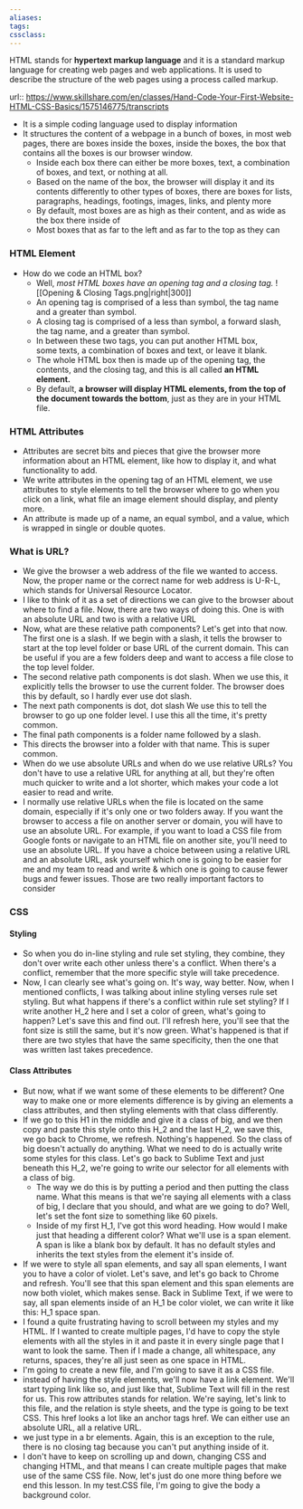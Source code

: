 ```yaml
---
aliases:
tags:
cssclass: 
---
```


HTML stands for **hypertext markup language** and it is a standard markup language for creating web pages and web applications.
It is used to describe the structure of the web pages using a process called markup. 

url:: https://www.skillshare.com/en/classes/Hand-Code-Your-First-Website-HTML-CSS-Basics/1575146775/transcripts

- It is a simple coding language used to display information
- It structures the content of a webpage in a bunch of boxes, in most web pages, there are boxes inside the boxes, inside the boxes, the box that contains all the boxes is our browser window.
	- Inside each box there can either be more boxes, text, a combination of boxes, and text, or nothing at all.
	- Based on the name of the box, the browser will display it and its contents differently to other types of boxes, there are boxes for lists, paragraphs, headings, footings, images, links, and plenty more
	-  By default, most boxes are as high as their content, and as wide as the box there inside of
	- Most boxes that as far to the left and as far to the top as they can

### HTML Element
- How do we code an HTML box? 
	- Well, *most HTML boxes have an opening tag and a closing tag.*
		![[Opening & Closing Tags.png|right|300]]
	- An opening tag is comprised of a less than symbol, the tag name and a greater than symbol.
	- A closing tag is comprised of a less than symbol, a forward slash, the tag name, and a greater than symbol. 
	- In between these two tags, you can put another HTML box, some texts, a combination of boxes and text, or leave it blank.
	- The whole HTML box then is made up of the opening tag, the contents, and the closing tag, and this is all called **an HTML element.**
	- By default, **a browser will display HTML elements, from the top of the document towards the bottom**, just as they are in your HTML file.

### HTML Attributes
- Attributes are secret bits and pieces that give the browser more information about an HTML element, like how to display it, and what functionality to add. 
- We write attributes in the opening tag of an HTML element, we use attributes to style elements to tell the browser where to go when you click on a link, what file an image element should display, and plenty more. 
- An attribute is made up of a name, an equal symbol, and a value, which is wrapped in single or double quotes.




### What is URL?
- We give the browser a web address of the file we wanted to access. Now, the proper name or the correct name for web address is U-R-L, which stands for Universal Resource Locator.
- I like to think of it as a set of directions we can give to the browser about where to find a file. Now, there are two ways of doing this. One is with an absolute URL and two is with a relative URL
- Now, what are these relative path components? Let's get into that now. The first one is a slash. If we begin with a slash, it tells the browser to start at the top level folder or base URL of the current domain. This can be useful if you are a few folders deep and want to access a file close to the top level folder.
- The second relative path components is dot slash. When we use this, it explicitly tells the browser to use the current folder. The browser does this by default, so I hardly ever use dot slash.
- The next path components is dot, dot slash We use this to tell the browser to go up one folder level. I use this all the time, it's pretty common.
- The final path components is a folder name followed by a slash.
- This directs the browser into a folder with that name. This is super common.
- When do we use absolute URLs and when do we use relative URLs? You don't have to use a relative URL for anything at all, but they're often much quicker to write and a lot shorter, which makes your code a lot easier to read and write.
- I normally use relative URLs when the file is located on the same domain, especially if it's only one or two folders away. If you want the browser to access a file on another server or domain, you will have to use an absolute URL. For example, if you want to load a CSS file from Google fonts or navigate to an HTML file on another site, you'll need to use an absolute URL. If you have a choice between using a relative URL and an absolute URL, ask yourself which one is going to be easier for me and my team to read and write & which one is going to cause fewer bugs and fewer issues. Those are two really important factors to consider

### CSS
#### Styling
- So when you do in-line styling and rule set styling, they combine, they don't over write each other unless there's a conflict. When there's a conflict, remember that the more specific style will take precedence.
- Now, I can clearly see what's going on. It's way, way better. Now, when I mentioned conflicts, I was talking about inline styling verses rule set styling. But what happens if there's a conflict within rule set styling? If I write another H_2 here and I set a color of green, what's going to happen? Let's save this and find out. I'll refresh here, you'll see that the font size is still the same, but it's now green. What's happened is that if there are two styles that have the same specificity, then the one that was written last takes precedence.

#### Class Attributes
- But now, what if we want some of these elements to be different? One way to make one or more elements difference is by giving an elements a class attributes, and then styling elements with that class differently.
- If we go to this H1 in the middle and give it a class of big, and we then copy and paste this style onto this H_2 and the last H_2, we save this, we go back to Chrome, we refresh. Nothing's happened. So the class of big doesn't actually do anything. What we need to do is actually write some styles for this class. Let's go back to Sublime Text and just beneath this H_2, we're going to write our selector for all elements with a class of big.
	- The way we do this is by putting a period and then putting the class name. What this means is that we're saying all elements with a class of big, I declare that you should, and what are we going to do? Well, let's set the font size to something like 60 pixels.
	- Inside of my first H_1, I've got this word heading. How would I make just that heading a different color? What we'll use is a span element. A span is like a blank box by default. It has no default styles and inherits the text styles from the element it's inside of.
- If we were to style all span elements, and say all span elements, I want you to have a color of violet. Let's save, and let's go back to Chrome and refresh. You'll see that this span element and this span elements are now both violet, which makes sense. Back in Sublime Text, if we were to say, all span elements inside of an H_1 be color violet, we can write it like this: H_1 space span.
- I found a quite frustrating having to scroll between my styles and my HTML. If I wanted to create multiple pages, I'd have to copy the style elements with all the styles in it and paste it in every single page that I want to look the same. Then if I made a change, all whitespace, any returns, spaces, they're all just seen as one space in HTML.
-  I'm going to create a new file, and I'm going to save it as a CSS file.
- instead of having the style elements, we'll now have a link element. We'll start typing link like so, and just like that, Sublime Text will fill in the rest for us. This row attributes stands for relation. We're saying, let's link to this file, and the relation is style sheets, and the type is going to be text CSS. This href looks a lot like an anchor tags href. We can either use an absolute URL, all a relative URL.
- we just type in a br elements. Again, this is an exception to the rule, there is no closing tag because you can't put anything inside of it.
- I don't have to keep on scrolling up and down, changing CSS and changing HTML, and that means I can create multiple pages that make use of the same CSS file. Now, let's just do one more thing before we end this lesson. In my test.CSS file, I'm going to give the body a background color.



